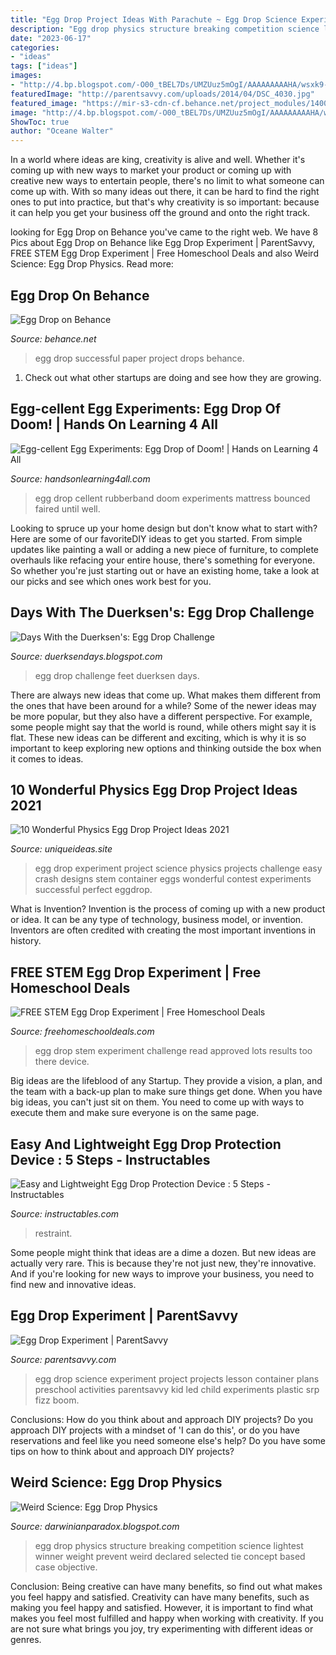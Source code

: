 ```yaml
---
title: "Egg Drop Project Ideas With Parachute ~ Egg Drop Science Experiment Project Projects Lesson Container Plans Preschool Activities Parentsavvy Kid Led Child Experiments Plastic Srp Fizz Boom"
description: "Egg drop physics structure breaking competition science lightest winner weight prevent weird declared selected tie concept based case objective"
date: "2023-06-17"
categories:
- "ideas"
tags: ["ideas"]
images:
- "http://4.bp.blogspot.com/-O00_tBEL7Ds/UMZUuz5mOgI/AAAAAAAAAHA/wsxk9-MKxKk/s1600/5766630_f1024.jpg"
featuredImage: "http://parentsavvy.com/uploads/2014/04/DSC_4030.jpg"
featured_image: "https://mir-s3-cdn-cf.behance.net/project_modules/1400/c1509e6479999.56027790a7a2b.jpg"
image: "http://4.bp.blogspot.com/-O00_tBEL7Ds/UMZUuz5mOgI/AAAAAAAAAHA/wsxk9-MKxKk/s1600/5766630_f1024.jpg"
ShowToc: true
author: "Oceane Walter"
---
```



In a world where ideas are king, creativity is alive and well. Whether it's coming up with new ways to market your product or coming up with creative new ways to entertain people, there's no limit to what someone can come up with. With so many ideas out there, it can be hard to find the right ones to put into practice, but that's why creativity is so important: because it can help you get your business off the ground and onto the right track.

	

		
looking for Egg Drop on Behance you've came to the right web. We have 8 Pics about Egg Drop on Behance like Egg Drop Experiment | ParentSavvy, FREE STEM Egg Drop Experiment | Free Homeschool Deals and also Weird Science: Egg Drop Physics. Read more:
		
    
## Egg Drop On Behance

<img loading=lazy src="https://mir-s3-cdn-cf.behance.net/project_modules/1400/c1509e6479999.56027790a7a2b.jpg" onerror="this.onerror=null;this.src='https://tse4.mm.bing.net/th?id=OIP.ntKaBGvh8wcIuNhbIBBOOgHaJ4&amp;pid=15.1';" alt="Egg Drop on Behance">

_Source: behance.net_

>egg drop successful paper project drops behance. 

	

1. Check out what other startups are doing and see how they are growing.

    
## Egg-cellent Egg Experiments: Egg Drop Of Doom! | Hands On Learning 4 All

<img loading=lazy src="http://www.handsonlearning4all.com/wp/wp-content/uploads/egg-drop-rubberband-777x1024.jpg" onerror="this.onerror=null;this.src='https://tse1.mm.bing.net/th?id=OIP._m6SubkPWIndWGVsMjXXzgHaJw&amp;pid=15.1';" alt="Egg-cellent Egg Experiments: Egg Drop of Doom! | Hands on Learning 4 All">

_Source: handsonlearning4all.com_

>egg drop cellent rubberband doom experiments mattress bounced faired until well. 

	

Looking to spruce up your home design but don't know what to start with? Here are some of our favoriteDIY ideas to get you started. From simple updates like painting a wall or adding a new piece of furniture, to complete overhauls like refacing your entire house, there's something for everyone. So whether you're just starting out or have an existing home, take a look at our picks and see which ones work best for you.

    
## Days With The Duerksen&#039;s: Egg Drop Challenge

<img loading=lazy src="https://3.bp.blogspot.com/-bmDKncFJaWQ/UXWFUjjMgxI/AAAAAAAADzU/FUVbdoQk8BA/s1600/P1020381.JPG" onerror="this.onerror=null;this.src='https://tse2.mm.bing.net/th?id=OIP.QKdZ3O8NnH25ZBUqhf1FWQHaJ4&amp;pid=15.1';" alt="Days With the Duerksen&#039;s: Egg Drop Challenge">

_Source: duerksendays.blogspot.com_

>egg drop challenge feet duerksen days. 

	

There are always new ideas that come up. What makes them different from the ones that have been around for a while? Some of the newer ideas may be more popular, but they also have a different perspective. For example, some people might say that the world is round, while others might say it is flat. These new ideas can be different and exciting, which is why it is so important to keep exploring new options and thinking outside the box when it comes to ideas.

    
## 10 Wonderful Physics Egg Drop Project Ideas 2021

<img loading=lazy src="https://www.uniqueideas.site/wp-content/uploads/egg-drop-container-designs-tierra-este-37657.jpg" onerror="this.onerror=null;this.src='https://tse2.mm.bing.net/th?id=OIP.M802dieydvuUHCv9taXEOQHaFj&amp;pid=15.1';" alt="10 Wonderful Physics Egg Drop Project Ideas 2021">

_Source: uniqueideas.site_

>egg drop experiment project science physics projects challenge easy crash designs stem container eggs wonderful contest experiments successful perfect eggdrop. 

	

What is Invention?
Invention is the process of coming up with a new product or idea. It can be any type of technology, business model, or invention. Inventors are often credited with creating the most important inventions in history.

    
## FREE STEM Egg Drop Experiment | Free Homeschool Deals

<img loading=lazy src="http://www.freehomeschooldeals.com/wp-content/uploads/2016/04/cap-131.jpg" onerror="this.onerror=null;this.src='https://tse1.mm.bing.net/th?id=OIP.XCmCPcYoZAyjqfFwOlAIEAAAAA&amp;pid=15.1';" alt="FREE STEM Egg Drop Experiment | Free Homeschool Deals">

_Source: freehomeschooldeals.com_

>egg drop stem experiment challenge read approved lots results too there device. 

	

Big ideas are the lifeblood of any Startup. They provide a vision, a plan, and the team with a back-up plan to make sure things get done. When you have big ideas, you can't just sit on them. You need to come up with ways to execute them and make sure everyone is on the same page.

    
## Easy And Lightweight Egg Drop Protection Device : 5 Steps - Instructables

<img loading=lazy src="https://content.instructables.com/ORIG/F1U/D3RS/K3N8R3Y1/F1UD3RSK3N8R3Y1.jpg?frame=1&amp;width=2100" onerror="this.onerror=null;this.src='https://tse1.mm.bing.net/th?id=OIP.RMRfNKoIW4TCSR0UJwuk_gHaGL&amp;pid=15.1';" alt="Easy and Lightweight Egg Drop Protection Device : 5 Steps - Instructables">

_Source: instructables.com_

>restraint. 

	

Some people might think that ideas are a dime a dozen. But new ideas are actually very rare. This is because they're not just new, they're innovative. And if you're looking for new ways to improve your business, you need to find new and innovative ideas.

    
## Egg Drop Experiment | ParentSavvy

<img loading=lazy src="http://parentsavvy.com/uploads/2014/04/DSC_4030.jpg" onerror="this.onerror=null;this.src='https://tse3.mm.bing.net/th?id=OIP.STPMVqzO--VFm7DweZWuEgHaE8&amp;pid=15.1';" alt="Egg Drop Experiment | ParentSavvy">

_Source: parentsavvy.com_

>egg drop science experiment project projects lesson container plans preschool activities parentsavvy kid led child experiments plastic srp fizz boom. 

	

Conclusions: How do you think about and approach DIY projects?
Do you approach DIY projects with a mindset of 'I can do this', or do you have reservations and feel like you need someone else's help? Do you have some tips on how to think about and approach DIY projects?

    
## Weird Science: Egg Drop Physics

<img loading=lazy src="http://4.bp.blogspot.com/-O00_tBEL7Ds/UMZUuz5mOgI/AAAAAAAAAHA/wsxk9-MKxKk/s1600/5766630_f1024.jpg" onerror="this.onerror=null;this.src='https://tse3.mm.bing.net/th?id=OIP.Lr2u60JRiubTrP2fXl82TQHaE8&amp;pid=15.1';" alt="Weird Science: Egg Drop Physics">

_Source: darwinianparadox.blogspot.com_

>egg drop physics structure breaking competition science lightest winner weight prevent weird declared selected tie concept based case objective. 

	

Conclusion: Being creative can have many benefits, so find out what makes you feel happy and satisfied.
Creativity can have many benefits, such as making you feel happy and satisfied. However, it is important to find what makes you feel most fulfilled and happy when working with creativity. If you are not sure what brings you joy, try experimenting with different ideas or genres.

